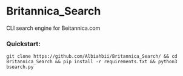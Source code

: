 # Britannica_Search
CLI search engine for Beitannica.com

### Quickstart:
```git clone https://github.com/Albiahbii/Britannica_Search/ && cd Britannica_Search && pip install -r requirements.txt && python3 bsearch.py```

